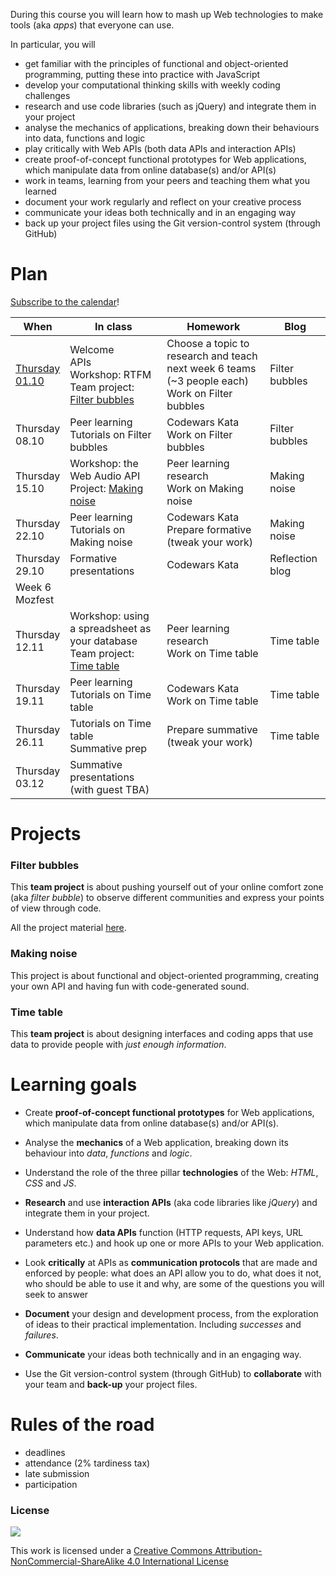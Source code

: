 During this course you will learn how to mash up Web technologies to make tools (aka *apps*) that everyone can use. 

In particular, you will

* get familiar with the principles of functional and object-oriented programming, putting these into practice with JavaScript
* develop your computational thinking skills with weekly coding challenges
* research and use code libraries (such as jQuery) and integrate them in your project
* analyse the mechanics of applications, breaking down their behaviours into data, functions and logic  
* play critically with Web APIs (both data APIs and interaction APIs)
* create proof-of-concept functional prototypes for Web applications, which manipulate data from online database(s) and/or API(s)
* work in teams, learning from your peers and teaching them what you learned
* document your work regularly and reflect on your creative process
* communicate your ideas both technically and in an engaging way
* back up your project files using the Git version-control system (through GitHub)


# Plan

[Subscribe to the calendar](https://www.google.com/calendar/ical/rave.ac.uk_obrkgb9c76vv9dj1soaehmav74%40group.calendar.google.com/public/basic.ics)!

When | In class | Homework | Blog 
---- | -------- | -------- | ----
[Thursday<br>01.10](sessions/01)| Welcome <br>APIs <br>Workshop: RTFM <br>Team project: [Filter bubbles](#filter-bubbles) | Choose a topic to research and teach next week 6 teams (~3 people each) <br>Work on Filter bubbles | Filter bubbles
Thursday<br>08.10| Peer learning <br>Tutorials on Filter bubbles | Codewars Kata <br>Work on Filter bubbles | Filter bubbles
Thursday<br>15.10| Workshop: the Web Audio API <br>Project: [Making noise](#making-noise) |  Peer learning research <br>Work on Making noise | Making noise
Thursday<br>22.10| Peer learning <br>Tutorials on Making noise | Codewars Kata <br> Prepare formative (tweak your work) | Making noise
Thursday<br>29.10| Formative presentations | Codewars Kata  | Reflection blog
Week 6<br>Mozfest|
Thursday<br>12.11| Workshop: using a spreadsheet as your database <br>Team project: [Time table](#time-table) | Peer learning research <br>Work on Time table | Time table
Thursday<br>19.11| Peer learning <br>Tutorials on Time table | Codewars Kata <br>Work on Time table | Time table
Thursday<br>26.11| Tutorials on Time table <br> Summative prep | Prepare summative (tweak your work) | Time table
Thursday<br>03.12| Summative presentations (with guest TBA)

# Projects

### Filter bubbles

This **team project** is about pushing yourself out of your online comfort zone (aka *filter bubble*) to observe different communities and express your points of view through code.

All the project material [here](projects/filter-bubbles).

### Making noise

This project is about functional and object-oriented programming, creating your own API and having fun with code-generated sound.

### Time table

This **team project** is about designing interfaces and coding apps that use data to provide people with *just enough information*. 


# Learning goals

* Create **proof-of-concept functional prototypes** for Web applications, which manipulate data from online database(s) and/or API(s).

* Analyse the **mechanics** of a Web application, breaking down its behaviour into *data*, *functions* and *logic*.

* Understand the role of the three pillar **technologies** of the Web: *HTML*, *CSS* and *JS*.

* **Research** and use **interaction APIs** (aka code libraries like *jQuery*) and integrate them in your project.  

* Understand how **data APIs** function (HTTP requests, API keys, URL parameters etc.) and hook up one or more APIs to your Web application.

* Look **critically** at APIs as **communication protocols** that are made and enforced by people: what does an API allow you to do, what does it not, who should be able to use it and why, are some of the questions you will seek to answer

* **Document** your design and development process, from the exploration of ideas to their practical implementation. Including *successes* and *failures*.

* **Communicate** your ideas both technically and in an engaging way.

* Use the Git version-control system (through GitHub) to **collaborate** with your team and **back-up** your project files.

# Rules of the road

* deadlines
* attendance (2% tardiness tax)
* late submission
* participation

### License

[![](https://i.creativecommons.org/l/by-nc-sa/4.0/88x31.png)](http://creativecommons.org/licenses/by-nc-sa/4.0)

This work is licensed under a [Creative Commons Attribution-NonCommercial-ShareAlike 4.0 International License ](http://creativecommons.org/licenses/by-nc-sa/4.0)